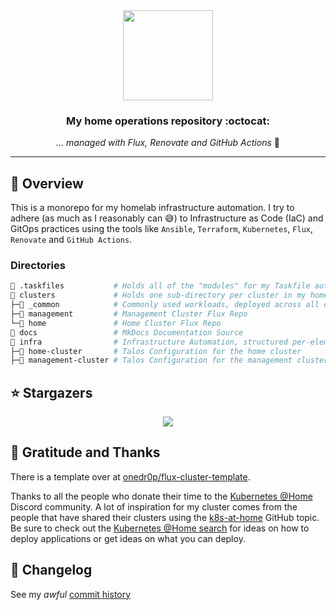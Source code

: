 <div align="center">

<img src="https://camo.githubusercontent.com/5b298bf6b0596795602bd771c5bddbb963e83e0f/68747470733a2f2f692e696d6775722e636f6d2f7031527a586a512e706e67" align="center" width="144px" height="144px"/>

### My home operations repository :octocat:

_... managed with Flux, Renovate and GitHub Actions_ :robot:

</div>

---

## 📖 Overview

This is a monorepo for my homelab infrastructure automation. I try to adhere (as much as I reasonably can 😅) to Infrastructure as Code (IaC) and GitOps practices using the tools like `Ansible`, `Terraform`, `Kubernetes`, `Flux`, `Renovate` and `GitHub Actions`.

### Directories

```sh
📁 .taskfiles           # Holds all of the "modules" for my Taskfile automation
📁 clusters             # Holds one sub-directory per cluster in my homelab
├─📁 _common            # Commonly used workloads, deployed across all of the clusters
├─📁 management         # Management Cluster Flux Repo
└─📁 home               # Home Cluster Flux Repo
📁 docs                 # MkDocs Documentation Source
📁 infra                # Infrastructure Automation, structured per-element
├─📁 home-cluster       # Talos Configuration for the home cluster
├─📁 management-cluster # Talos Configuration for the management cluster
```

## ⭐ Stargazers

<div align="center">
    <a href="https://star-history.com/#mirceanton/home-ops&Date">
        <img src="https://api.star-history.com/svg?repos=mirceanton/home-ops&type=Date">
    </a>
</div>

## 🤝 Gratitude and Thanks

There is a template over at [onedr0p/flux-cluster-template](https://github.com/onedr0p/flux-cluster-template).

Thanks to all the people who donate their time to the [Kubernetes @Home](https://discord.gg/k8s-at-home) Discord community. A lot of inspiration for my cluster comes from the people that have shared their clusters using the [k8s-at-home](https://github.com/topics/k8s-at-home) GitHub topic. Be sure to check out the [Kubernetes @Home search](https://nanne.dev/k8s-at-home-search/) for ideas on how to deploy applications or get ideas on what you can deploy.

## 📜 Changelog

See my _awful_ [commit history](https://github.com/mirceanton/home-ops/commits/main)
